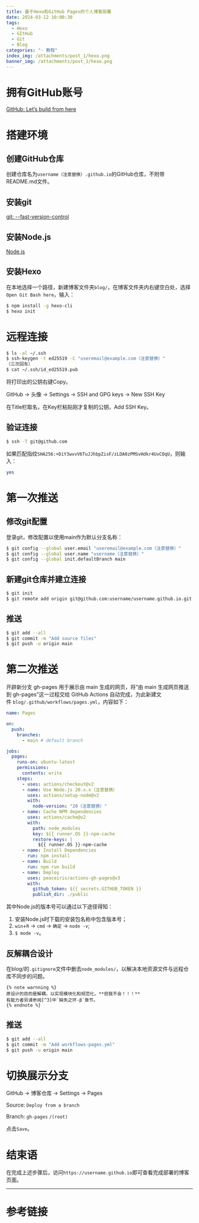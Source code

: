 ```yaml
---
title: 基于Hexo和GitHub Pages的个人博客部署
date: 2024-03-12 10:00:30
tags:
  - Hexo
  - GItHub
  - Git
  - Blog
categories: "- 教程"
index_img: /attachments/post_1/hexo.png
banner_img: /attachments/post_1/hexo.png
---
```

# 拥有GitHub账号

[GitHub: Let’s build from here](https://github.com)

# 搭建环境

## 创建GitHub仓库

创建仓库名为`username（注意替换）.github.io`的GitHub仓库，不附带README.md文件。

## 安装git

[git: --fast-version-control](https://git-scm.com/)

## 安装Node.js

[Node.js](https://nodejs.org/en)

## 安装Hexo

在本地选择一个路径，新建博客文件夹`blog/`，在博客文件夹内右键空白处，选择`Open Git Bash here`，输入：

```bash
$ npm install -g hexo-cli
$ hexo init
```

# 远程连接

```bash
$ ls -al ~/.ssh
$ ssh-keygen -t ed25519 -C "useremail@example.com（注意替换）"
（三次回车）
$ cat ~/.ssh/id_ed25519.pub
```

将打印出的公钥右键Copy。

GitHub -> 头像 -> Settings -> SSH and GPG keys -> New SSH Key

在Title栏取名，在Key栏粘贴刚才复制的公钥，Add SSH Key。

## 验证连接

```bash
$ ssh -T git@github.com
```

如果匹配指纹`SHA256:+DiY3wvvV6TuJJhbpZisF/zLDA0zPMSvHdkr4UvCOqU`，则输入：

```bash
yes
```

# 第一次推送

## 修改git配置

登录git，修改配置以使用main作为默认分支名称：

```bash
$ git config --global user.email "useremail@example.com（注意替换）"
$ git config --global user.name "username（注意替换）"
$ git config --global init.defaultBranch main
```

## 新建git仓库并建立连接

```bash
$ git init
$ git remote add origin git@github.com:username/username.github.io.git（注意替换）
```

## 推送

```bash
$ git add --all
$ git commit -m "Add source files"
$ git push -u origin main
```

# 第二次推送

开辟新分支 gh-pages 用于展示由 main 生成的网页，将“由 main 生成网页推送到 gh-pages”这一过程交给 GitHub Actions 自动完成，为此新建文件 `blog/.github/workflows/pages.yml`，内容如下：

```yml
name: Pages

on:
  push:
    branches:
      - main # default branch

jobs:
  pages:
    runs-on: ubuntu-latest
    permissions:
      contents: write
    steps:
      - uses: actions/checkout@v2
      - name: Use Node.js 20.x.x（注意替换）
        uses: actions/setup-node@v2
        with:
          node-version: "20（注意替换）"
      - name: Cache NPM dependencies
        uses: actions/cache@v2
        with:
          path: node_modules
          key: ${{ runner.OS }}-npm-cache
          restore-keys: |
            ${{ runner.OS }}-npm-cache
      - name: Install Dependencies
        run: npm install
      - name: Build
        run: npm run build
      - name: Deploy
        uses: peaceiris/actions-gh-pages@v3
        with:
          github_token: ${{ secrets.GITHUB_TOKEN }}
          publish_dir: ./public
```

其中Node.js的版本号可以通过以下途径得知：
1. 安装Node.js时下载的安装包名称中包含版本号；
2. `win`+`R` -> `cmd` -> `确定` -> `node -v`;
3. `$ mode -v`。

## 反解耦合设计

在blog/的`.gitignore`文件中删去`node_modules/`，以解决本地资源文件与远程仓库不同步的问题。

```
{% note warnning %}
原设计的目的是解耦，以实现模块化和规范化，**但我不会！！！**
有能力者另请参阅[^3]中`缺失之环-β`章节。
{% endnote %}
```

## 推送

```bash
$ git add --all
$ git commit -m "Add workflows-pages.yml"
$ git push -u origin main
```

# 切换展示分支

GitHub -> 博客仓库 -> Settings -> Pages

Source: `Deploy from a branch`

Branch: `gh-pages` `/(root)`

点击`Save`。

# 结束语

在完成上述步骤后，访问`https://username.github.io`即可查看完成部署的博客页面。

---

# 参考链接

[^1]: [概述 | Hexo](https://hexo.io/zh-cn/docs/)
[^2]: [在 GitHub Pages 上部署 Hexo | Hexo](https://hexo.io/zh-cn/docs/github-pages)
[^3]: [Hexo 博客搭建指北 | KGL.BLOG (kongolou.github.io)](https://kongolou.github.io/post/Hexo-博客搭建指北.html)
[^4]: [利用hexo在GItHub上建立个人博客？ - 知乎](https://www.zhihu.com/question/39326923/answer/3120401540)